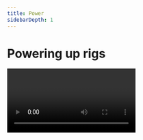 ```yaml
---
title: Power
sidebarDepth: 1
---
```


# Powering up rigs

<Video url="https://www.youtube.com/embed/sQDPZDoKzBg" />

The Essential Graphics Panel (EGP) is a powerful system inside of After Effects that allows properties inside of a precomp to become available in the parent comp. Precomps have always been reusable, but now these Essential Properties may act as overrides to existing values (colors, text, transforms, etc). If you have never explored EGP check out [this video](https://www.youtube.com/watch?v=Ku9LCNAV2pg).

For Rubberhose, this means it is possible to create a single character rig with as many controls, layers, mattes, as needed to make it look good, and then surface only the important controls. This also means a single rig may be used multiple times in the same comp. This is super powerful.


<Screenshot
    url="/rubberhose3/icon/rig-to-egp.svg"
    alt="Rig to EGP"
    toolbar />

## Rig to EGP

<Screenshot
    url="/rubberhose3/power-rig-to-egp.mp4"
    alt="Rig to EGP"
    video
    outline
    round
    center />

Click to add Rubberhose control and other properties to the Essential Graphics panel based on what you have selected.

#### With no layers selected

- *All Rubberhose controls* within the comp will be added to EGP
- This includes:
  - Controller positions and rotations

#### Selected layers

- Selection is a hose layer
  - The [hose controls](https://./controls) will be added to EGP
- Selection is any other layer (including Rubberhose controllers)
  - The layer *position* and *rotation* will be added to EGP

#### Selected properties

- Each property will be added to EGP (as long as they are supported by EGP)

This works the same as dragging properties into EGP but quicker.


<Screenshot
    url="/rubberhose3/icon/egp-to-rig.svg"
    alt="EGP to rig"
    toolbar />

## EGP to rig

<Screenshot
    url="/rubberhose3/power-egp-to-rig.mp4"
    alt="EGP rig"
    video
    outline
    round
    center />

1. Add a precomp with Essential Properties to the current comp
2. Click
3. All controllers and position properties will be recreated in this main comp using the original art

These new controllers will be parented to the precomp layer and drive the controllers inside of the precomp. Transform the precomp layer as needed and the controllers will be transformed as well. Being parented to the precomp means the controller positions will still sync up so what you see is what you get.

::: tip All position properties you say?
Yes. You read that correctly. This feature is not Rubberhose specific. Any position properties that are on the precomp as Essential Properties will be recreated in the main comp.

This includes Duik, Limber and any other type of controllers you have in your precomp. If it is a position property in EGP, it will get rebuilt.
:::

### Duplicate an EGP precomp

<Screenshot
    url="/rubberhose3/power-egp-dup.mp4"
    alt="EGP rig duplication"
    video
    outline
    round
    center />

The [Duplicate](./manage.html#duplicate) button has a secondary function to help with with EGP rigs.

 1. Select the EGP precomp
 2. Click Duplicate
 3. A popup will allow you to rename the duplicate
 4. The precomp and any child layers will be duplicated

::: tip Can I remove controllers?

Yes. If you end up with a bunch of extra controller in the main comp (like Start controllers that are parented to the body) that you will never animate, simply delete the controller.

You will get an expression error. Disable or delete that expression and the controller value within the precomp will revert to its previous location
:::

<Screenshot
    url="/rubberhose3/icon/bake.svg"
    alt="Bake hoses"
    toolbar />

## Bake hoses

Rubberhose draws paths with math, and a comp can slow down with a lot of hoses to calculate. Once your animation is mostly locked (this process is easily undone using **Unbake**), click to convert all expressions to keyframes on each frame.

All live paths expressions will be disabled and editing the positions of the controllers will not adjust any hoses.

It is still possible to edit the style of a hose and any additional layers that are controlled by the hose path.


<Screenshot
    url="/rubberhose3/icon/unbake.svg"
    alt="Bake hoses"
    toolbar />

## Unbake hoses

Where **Bake** converts live expressions to keyframes, **Unbake** deletes all of the path keyframes and reverts the hose into its live state.

This process may take a while depending on how long your comp is. This is because of how Ae removes keyframes one-by-one. Just be patient.
